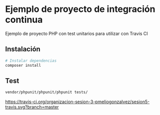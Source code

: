 # Ejemplo de proyecto de integración continua

Ejemplo de proyecto PHP con test unitarios para utilizar con Travis CI

## Instalación

``` bash
# Instalar dependencias
composer install
```

## Test

``` bash
vendor/phpunit/phpunit/phpunit tests/
```
https://travis-ci.org/organizacion-sesion-3-pmeliogonzalvez/sesion5-travis.svg?branch=master
